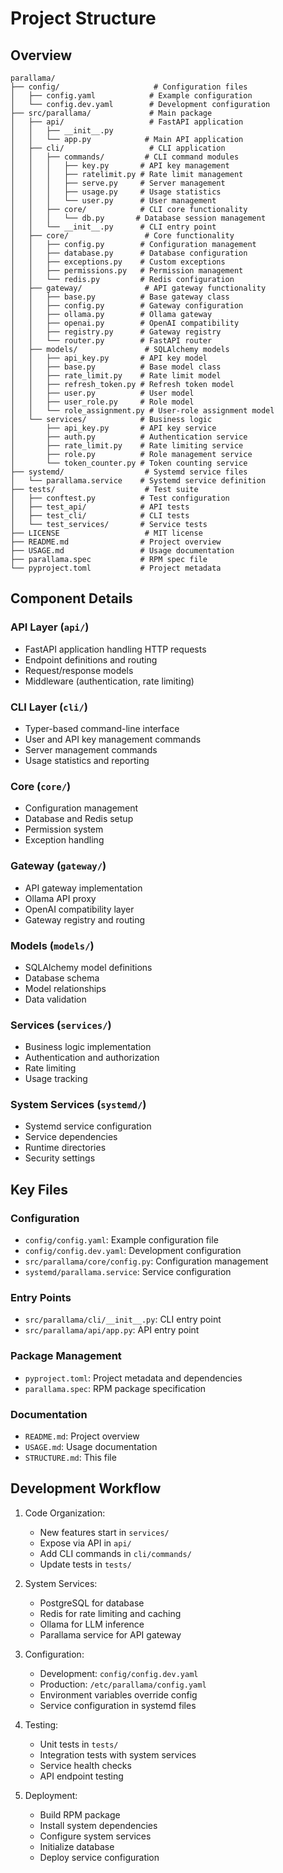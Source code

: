 # Project Structure

## Overview

```
parallama/
├── config/                     # Configuration files
│   ├── config.yaml            # Example configuration
│   └── config.dev.yaml        # Development configuration
├── src/parallama/             # Main package
│   ├── api/                   # FastAPI application
│   │   ├── __init__.py
│   │   └── app.py            # Main API application
│   ├── cli/                   # CLI application
│   │   ├── commands/         # CLI command modules
│   │   │   ├── key.py       # API key management
│   │   │   ├── ratelimit.py # Rate limit management
│   │   │   ├── serve.py     # Server management
│   │   │   ├── usage.py     # Usage statistics
│   │   │   └── user.py      # User management
│   │   ├── core/            # CLI core functionality
│   │   │   └── db.py       # Database session management
│   │   └── __init__.py      # CLI entry point
│   ├── core/                 # Core functionality
│   │   ├── config.py        # Configuration management
│   │   ├── database.py      # Database configuration
│   │   ├── exceptions.py    # Custom exceptions
│   │   ├── permissions.py   # Permission management
│   │   └── redis.py         # Redis configuration
│   ├── gateway/              # API gateway functionality
│   │   ├── base.py          # Base gateway class
│   │   ├── config.py        # Gateway configuration
│   │   ├── ollama.py        # Ollama gateway
│   │   ├── openai.py        # OpenAI compatibility
│   │   ├── registry.py      # Gateway registry
│   │   └── router.py        # FastAPI router
│   ├── models/               # SQLAlchemy models
│   │   ├── api_key.py       # API key model
│   │   ├── base.py          # Base model class
│   │   ├── rate_limit.py    # Rate limit model
│   │   ├── refresh_token.py # Refresh token model
│   │   ├── user.py          # User model
│   │   ├── user_role.py     # Role model
│   │   └── role_assignment.py # User-role assignment model
│   └── services/            # Business logic
│       ├── api_key.py       # API key service
│       ├── auth.py          # Authentication service
│       ├── rate_limit.py    # Rate limiting service
│       ├── role.py          # Role management service
│       └── token_counter.py # Token counting service
├── systemd/                  # Systemd service files
│   └── parallama.service    # Systemd service definition
├── tests/                    # Test suite
│   ├── conftest.py          # Test configuration
│   ├── test_api/            # API tests
│   ├── test_cli/            # CLI tests
│   └── test_services/       # Service tests
├── LICENSE                   # MIT license
├── README.md                # Project overview
├── USAGE.md                 # Usage documentation
├── parallama.spec           # RPM spec file
└── pyproject.toml           # Project metadata
```

## Component Details

### API Layer (`api/`)
- FastAPI application handling HTTP requests
- Endpoint definitions and routing
- Request/response models
- Middleware (authentication, rate limiting)

### CLI Layer (`cli/`)
- Typer-based command-line interface
- User and API key management commands
- Server management commands
- Usage statistics and reporting

### Core (`core/`)
- Configuration management
- Database and Redis setup
- Permission system
- Exception handling

### Gateway (`gateway/`)
- API gateway implementation
- Ollama API proxy
- OpenAI compatibility layer
- Gateway registry and routing

### Models (`models/`)
- SQLAlchemy model definitions
- Database schema
- Model relationships
- Data validation

### Services (`services/`)
- Business logic implementation
- Authentication and authorization
- Rate limiting
- Usage tracking

### System Services (`systemd/`)
- Systemd service configuration
- Service dependencies
- Runtime directories
- Security settings

## Key Files

### Configuration
- `config/config.yaml`: Example configuration file
- `config/config.dev.yaml`: Development configuration
- `src/parallama/core/config.py`: Configuration management
- `systemd/parallama.service`: Service configuration

### Entry Points
- `src/parallama/cli/__init__.py`: CLI entry point
- `src/parallama/api/app.py`: API entry point

### Package Management
- `pyproject.toml`: Project metadata and dependencies
- `parallama.spec`: RPM package specification

### Documentation
- `README.md`: Project overview
- `USAGE.md`: Usage documentation
- `STRUCTURE.md`: This file

## Development Workflow

1. Code Organization:
   - New features start in `services/`
   - Expose via API in `api/`
   - Add CLI commands in `cli/commands/`
   - Update tests in `tests/`

2. System Services:
   - PostgreSQL for database
   - Redis for rate limiting and caching
   - Ollama for LLM inference
   - Parallama service for API gateway

3. Configuration:
   - Development: `config/config.dev.yaml`
   - Production: `/etc/parallama/config.yaml`
   - Environment variables override config
   - Service configuration in systemd files

4. Testing:
   - Unit tests in `tests/`
   - Integration tests with system services
   - Service health checks
   - API endpoint testing

5. Deployment:
   - Build RPM package
   - Install system dependencies
   - Configure system services
   - Initialize database
   - Deploy service configuration
